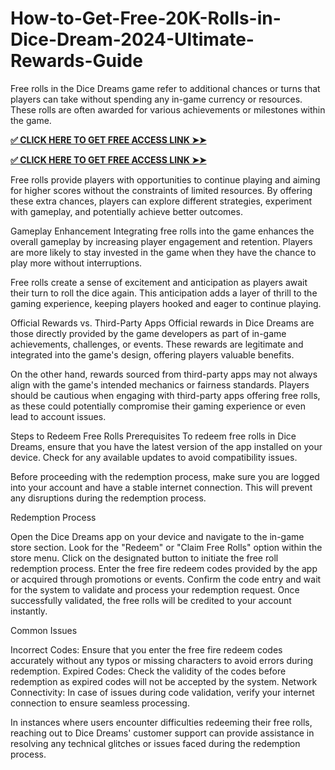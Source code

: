 # How-to-Get-Free-20K-Rolls-in-Dice-Dream-2024-Ultimate-Rewards-Guide
Free rolls in the Dice Dreams game refer to additional chances or turns that players can take without spending any in-game currency or resources. These rolls are often awarded for various achievements or milestones within the game.

**[✅ CLICK HERE TO GET FREE ACCESS LINK ➤➤](https://usaofferzon.com/dicedreams)**

**[✅ CLICK HERE TO GET FREE ACCESS LINK ➤➤](https://usaofferzon.com/giftcard)**

Free rolls provide players with opportunities to continue playing and aiming for higher scores without the constraints of limited resources. By offering these extra chances, players can explore different strategies, experiment with gameplay, and potentially achieve better outcomes.

Gameplay Enhancement
Integrating free rolls into the game enhances the overall gameplay by increasing player engagement and retention. Players are more likely to stay invested in the game when they have the chance to play more without interruptions.

Free rolls create a sense of excitement and anticipation as players await their turn to roll the dice again. This anticipation adds a layer of thrill to the gaming experience, keeping players hooked and eager to continue playing.

Official Rewards vs. Third-Party Apps
Official rewards in Dice Dreams are those directly provided by the game developers as part of in-game achievements, challenges, or events. These rewards are legitimate and integrated into the game's design, offering players valuable benefits.

On the other hand, rewards sourced from third-party apps may not always align with the game's intended mechanics or fairness standards. Players should be cautious when engaging with third-party apps offering free rolls, as these could potentially compromise their gaming experience or even lead to account issues.

Steps to Redeem Free Rolls
Prerequisites
To redeem free rolls in Dice Dreams, ensure that you have the latest version of the app installed on your device. Check for any available updates to avoid compatibility issues.

Before proceeding with the redemption process, make sure you are logged into your account and have a stable internet connection. This will prevent any disruptions during the redemption process.

Redemption Process

Open the Dice Dreams app on your device and navigate to the in-game store section.
Look for the "Redeem" or "Claim Free Rolls" option within the store menu.
Click on the designated button to initiate the free roll redemption process.
Enter the free fire redeem codes provided by the app or acquired through promotions or events.
Confirm the code entry and wait for the system to validate and process your redemption request.
Once successfully validated, the free rolls will be credited to your account instantly.

Common Issues

Incorrect Codes: Ensure that you enter the free fire redeem codes accurately without any typos or missing characters to avoid errors during redemption.
Expired Codes: Check the validity of the codes before redemption as expired codes will not be accepted by the system.
Network Connectivity: In case of issues during code validation, verify your internet connection to ensure seamless processing.

In instances where users encounter difficulties redeeming their free rolls, reaching out to Dice Dreams' customer support can provide assistance in resolving any technical glitches or issues faced during the redemption process.

